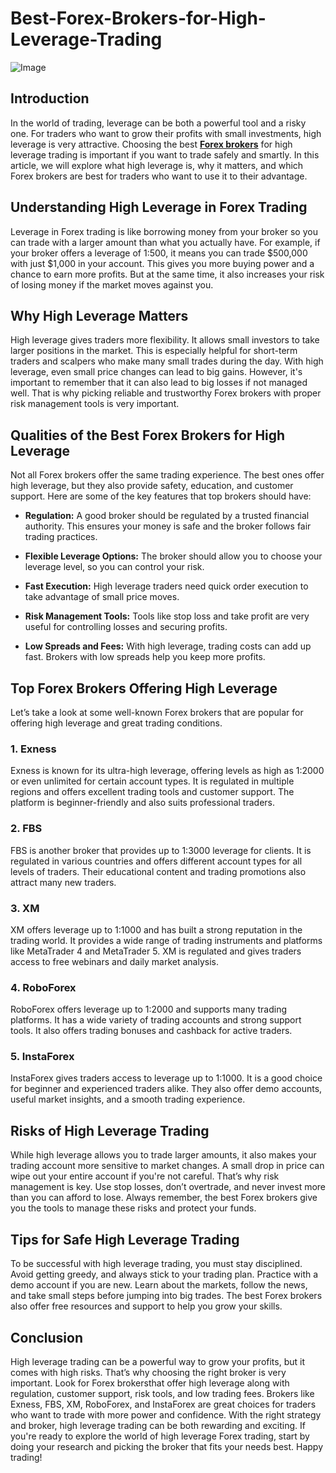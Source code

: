 # Best-Forex-Brokers-for-High-Leverage-Trading

![Image](https://i.ibb.co/svGR3Krp/Screenshot-2025-07-08-172507.png)

## Introduction

In the world of trading, leverage can be both a powerful tool and a risky one. For traders who want to grow their profits with small investments, high leverage is very attractive. Choosing the best [**Forex brokers**](http://Fairforexreivews.com) for high leverage trading is important if you want to trade safely and smartly. In this article, we will explore what high leverage is, why it matters, and which Forex brokers are best for traders who want to use it to their advantage.

## Understanding High Leverage in Forex Trading

Leverage in Forex trading is like borrowing money from your broker so you can trade with a larger amount than what you actually have. For example, if your broker offers a leverage of 1:500, it means you can trade $500,000 with just $1,000 in your account. This gives you more buying power and a chance to earn more profits. But at the same time, it also increases your risk of losing money if the market moves against you.

## Why High Leverage Matters

High leverage gives traders more flexibility. It allows small investors to take larger positions in the market. This is especially helpful for short-term traders and scalpers who make many small trades during the day. With high leverage, even small price changes can lead to big gains. However, it's important to remember that it can also lead to big losses if not managed well. That is why picking reliable and trustworthy Forex brokers with proper risk management tools is very important.

## Qualities of the Best Forex Brokers for High Leverage

Not all Forex brokers offer the same trading experience. The best ones offer high leverage, but they also provide safety, education, and customer support. Here are some of the key features that top brokers should have:

* **Regulation:** A good broker should be regulated by a trusted financial authority. This ensures your money is safe and the broker follows fair trading practices.


* **Flexible Leverage Options:** The broker should allow you to choose your leverage level, so you can control your risk.


* **Fast Execution:** High leverage traders need quick order execution to take advantage of small price moves.


* **Risk Management Tools:** Tools like stop loss and take profit are very useful for controlling losses and securing profits.


* **Low Spreads and Fees:** With high leverage, trading costs can add up fast. Brokers with low spreads help you keep more profits.


## Top Forex Brokers Offering High Leverage

Let’s take a look at some well-known Forex brokers that are popular for offering high leverage and great trading conditions.
### 1. Exness
 Exness is known for its ultra-high leverage, offering levels as high as 1:2000 or even unlimited for certain account types. It is regulated in multiple regions and offers excellent trading tools and customer support. The platform is beginner-friendly and also suits professional traders.
### 2. FBS
 FBS is another broker that provides up to 1:3000 leverage for clients. It is regulated in various countries and offers different account types for all levels of traders. Their educational content and trading promotions also attract many new traders.
### 3. XM
 XM offers leverage up to 1:1000 and has built a strong reputation in the trading world. It provides a wide range of trading instruments and platforms like MetaTrader 4 and MetaTrader 5. XM is regulated and gives traders access to free webinars and daily market analysis.
### 4. RoboForex
 RoboForex offers leverage up to 1:2000 and supports many trading platforms. It has a wide variety of trading accounts and strong support tools. It also offers trading bonuses and cashback for active traders.
### 5. InstaForex
 InstaForex gives traders access to leverage up to 1:1000. It is a good choice for beginner and experienced traders alike. They also offer demo accounts, useful market insights, and a smooth trading experience.

## Risks of High Leverage Trading

While high leverage allows you to trade larger amounts, it also makes your trading account more sensitive to market changes. A small drop in price can wipe out your entire account if you're not careful. That’s why risk management is key. Use stop losses, don’t overtrade, and never invest more than you can afford to lose. Always remember, the best Forex brokers give you the tools to manage these risks and protect your funds.

## Tips for Safe High Leverage Trading

To be successful with high leverage trading, you must stay disciplined. Avoid getting greedy, and always stick to your trading plan. Practice with a demo account if you are new. Learn about the markets, follow the news, and take small steps before jumping into big trades. The best Forex brokers also offer free resources and support to help you grow your skills.

## Conclusion

High leverage trading can be a powerful way to grow your profits, but it comes with high risks. That’s why choosing the right broker is very important. Look for Forex brokersthat offer high leverage along with regulation, customer support, risk tools, and low trading fees. Brokers like Exness, FBS, XM, RoboForex, and InstaForex are great choices for traders who want to trade with more power and confidence. With the right strategy and broker, high leverage trading can be both rewarding and exciting.
If you're ready to explore the world of high leverage Forex trading, start by doing your research and picking the broker that fits your needs best. Happy trading!

